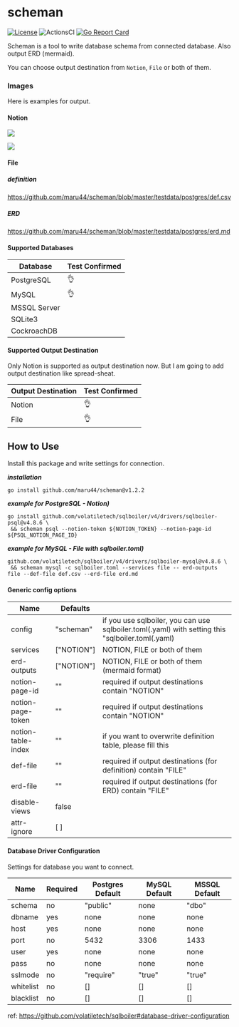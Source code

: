 # scheman

[![License](https://img.shields.io/badge/license-BSD-blue.svg)](https://github.com/maru44/scheman/blob/master/LICENSE)
![ActionsCI](https://github.com/maru44/scheman/workflows/Test%20Lint/badge.svg)
[![Go Report Card](https://goreportcard.com/badge/github.com/maru44/scheman)](https://goreportcard.com/report/github.com/maru44/scheman)

Scheman is a tool to write database schema from connected database. Also output ERD (mermaid).

You can choose output destination from `Notion`, `File` or both of them.

### Images

Here is examples for output.

#### Notion

![](https://user-images.githubusercontent.com/46714011/155822065-f0f9f785-b2b1-4abd-b98b-052496dff169.png)

![](https://user-images.githubusercontent.com/46714011/155862202-77e81b99-681a-44fb-bf1c-669dae7f1f5a.png)

#### File

##### definition

https://github.com/maru44/scheman/blob/master/testdata/postgres/def.csv

##### ERD

https://github.com/maru44/scheman/blob/master/testdata/postgres/erd.md

#### Supported Databases

| Database     | Test Confirmed |
| ------------ | -------------- |
| PostgreSQL   | 👌             |
| MySQL        | 👌             |
| MSSQL Server |                |
| SQLite3      |                |
| CockroachDB  |                |

#### Supported Output Destination

Only Notion is supported as output destination now. But I am going to add output destination like spread-sheat.

| Output Destination | Test Confirmed |
| ------------------ | -------------- |
| Notion             | 👌             |
| File               | 👌             |

## How to Use

Install this package and write settings for connection.

**_installation_**

```shell: installation
go install github.com/maru44/scheman@v1.2.2
```

**_example for PostgreSQL - Notion)_**

```shell: Notion - PostgreSQL
go install github.com/volatiletech/sqlboiler/v4/drivers/sqlboiler-psql@v4.8.6 \
 && scheman psql --notion-token ${NOTION_TOKEN} --notion-page-id ${PSQL_NOTION_PAGE_ID}
```

**_example for MySQL - File with sqlboiler.toml)_**

```shell: File - MySQL
github.com/volatiletech/sqlboiler/v4/drivers/sqlboiler-mysql@v4.8.6 \
 && scheman mysql -c sqlboiler.toml --services file -- erd-outputs file --def-file def.csv --erd-file erd.md
```

#### Generic config options

| Name               | Defaults   |                                                                                                  |
| ------------------ | ---------- | ------------------------------------------------------------------------------------------------ |
| config             | "scheman"  | if you use sqlboiler, you can use sqlboiler.toml(.yaml) with setting this "sqlboiler.toml(.yaml) |
| services           | ["NOTION"] | NOTION, FILE or both of them                                                                     |
| erd-outputs        | ["NOTION"] | NOTION, FILE or both of them (mermaid format)                                                    |
| notion-page-id     | ""         | required if output destinations contain "NOTION"                                                 |
| notion-page-token  | ""         | required if output destinations contain "NOTION"                                                 |
| notion-table-index | ""         | if you want to overwrite definition table, please fill this                                      |
| def-file           | ""         | required if output destinations (for definition) contain "FILE"                                  |
| erd-file           | ""         | required if output destinations (for ERD) contain "FILE"                                         |
| disable-views      | false      |                                                                                                  |
| attr-ignore        | [ ]        |                                                                                                  |

#### Database Driver Configuration

Settings for database you want to connect.

| Name      | Required | Postgres Default | MySQL Default | MSSQL Default |
| --------- | -------- | ---------------- | ------------- | ------------- |
| schema    | no       | "public"         | none          | "dbo"         |
| dbname    | yes      | none             | none          | none          |
| host      | yes      | none             | none          | none          |
| port      | no       | 5432             | 3306          | 1433          |
| user      | yes      | none             | none          | none          |
| pass      | no       | none             | none          | none          |
| sslmode   | no       | "require"        | "true"        | "true"        |
| whitelist | no       | []               | []            | []            |
| blacklist | no       | []               | []            | []            |

ref: https://github.com/volatiletech/sqlboiler#database-driver-configuration
